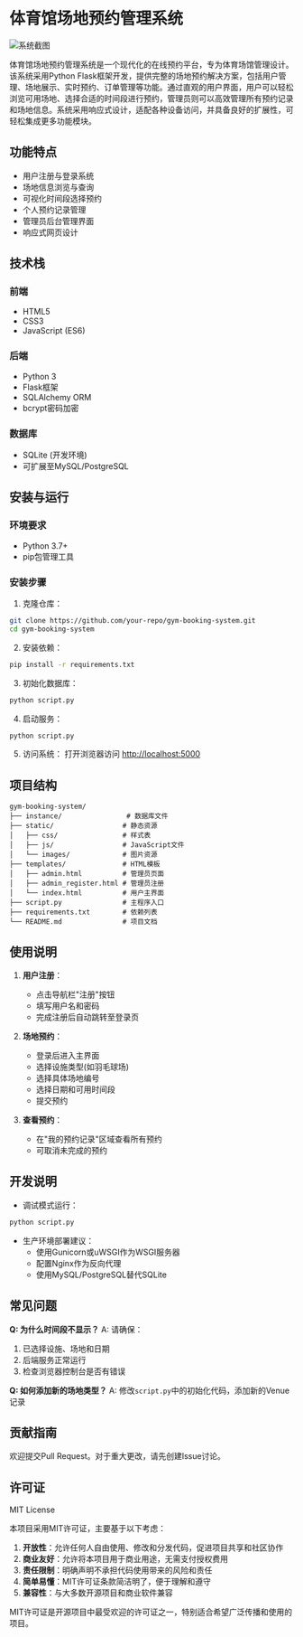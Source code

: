 # 体育馆场地预约管理系统

![系统截图](static/images/logo.png)

体育馆场地预约管理系统是一个现代化的在线预约平台，专为体育场馆管理设计。该系统采用Python Flask框架开发，提供完整的场地预约解决方案，包括用户管理、场地展示、实时预约、订单管理等功能。通过直观的用户界面，用户可以轻松浏览可用场地、选择合适的时间段进行预约，管理员则可以高效管理所有预约记录和场地信息。系统采用响应式设计，适配各种设备访问，并具备良好的扩展性，可轻松集成更多功能模块。

## 功能特点

- 用户注册与登录系统
- 场地信息浏览与查询
- 可视化时间段选择预约
- 个人预约记录管理
- 管理员后台管理界面
- 响应式网页设计

## 技术栈

### 前端
- HTML5
- CSS3
- JavaScript (ES6)

### 后端
- Python 3
- Flask框架
- SQLAlchemy ORM
- bcrypt密码加密

### 数据库
- SQLite (开发环境)
- 可扩展至MySQL/PostgreSQL

## 安装与运行

### 环境要求
- Python 3.7+
- pip包管理工具

### 安装步骤
1. 克隆仓库：
```bash
git clone https://github.com/your-repo/gym-booking-system.git
cd gym-booking-system
```

2. 安装依赖：
```bash
pip install -r requirements.txt
```

3. 初始化数据库：
```bash
python script.py
```

4. 启动服务：
```bash
python script.py
```

5. 访问系统：
打开浏览器访问 [http://localhost:5000](http://localhost:5000)

## 项目结构

```
gym-booking-system/
├── instance/                # 数据库文件
├── static/                 # 静态资源
│   ├── css/                # 样式表
│   ├── js/                 # JavaScript文件
│   └── images/             # 图片资源
├── templates/              # HTML模板
│   ├── admin.html          # 管理员页面
│   ├── admin_register.html # 管理员注册
│   └── index.html          # 用户主界面
├── script.py               # 主程序入口
├── requirements.txt        # 依赖列表
└── README.md               # 项目文档
```

## 使用说明

1. **用户注册**：
   - 点击导航栏"注册"按钮
   - 填写用户名和密码
   - 完成注册后自动跳转至登录页

2. **场地预约**：
   - 登录后进入主界面
   - 选择设施类型(如羽毛球场)
   - 选择具体场地编号
   - 选择日期和可用时间段
   - 提交预约

3. **查看预约**：
   - 在"我的预约记录"区域查看所有预约
   - 可取消未完成的预约

## 开发说明

- 调试模式运行：
```bash
python script.py
```

- 生产环境部署建议：
  - 使用Gunicorn或uWSGI作为WSGI服务器
  - 配置Nginx作为反向代理
  - 使用MySQL/PostgreSQL替代SQLite

## 常见问题

**Q: 为什么时间段不显示？**
A: 请确保：
1. 已选择设施、场地和日期
2. 后端服务正常运行
3. 检查浏览器控制台是否有错误

**Q: 如何添加新的场地类型？**
A: 修改`script.py`中的初始化代码，添加新的Venue记录

## 贡献指南

欢迎提交Pull Request。对于重大更改，请先创建Issue讨论。

## 许可证

MIT License

本项目采用MIT许可证，主要基于以下考虑：
1. **开放性**：允许任何人自由使用、修改和分发代码，促进项目共享和社区协作
2. **商业友好**：允许将本项目用于商业用途，无需支付授权费用
3. **责任限制**：明确声明不承担代码使用带来的风险和责任
4. **简单易懂**：MIT许可证条款简洁明了，便于理解和遵守
5. **兼容性**：与大多数开源项目和商业软件兼容

MIT许可证是开源项目中最受欢迎的许可证之一，特别适合希望广泛传播和使用的项目。
